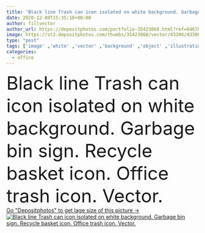 ```yaml
---
title: 'Black line Trash can icon isolated on white background. Garbage bin sign. Recycle basket icon. Office trash icon.  Vector.'
date: 2020-12-08T15:35:18+00:00
author: fillvector
author_url: https://depositphotos.com/portfolio-35423868.html?ref=64678756
image: https://st2.depositphotos.com/thumbs/35423868/vector/43306/433066384/api_thumb_450.jpg?forcejpeg=true
type: "post"
tags: ['image' ,'white' ,'vector' ,'background' ,'object' ,'illustration' ,'design' ,'isolated' ,'business' ,'empty' ,'equipment' ,'metal' ,'sign' ,'art' ,'environment' ,'container' ,'protection' ,'black' ,'line' ,'vintage' ,'bucket' ,'basket' ,'symbol' ,'concept' ,'icon' ,'office' ,'ecology' ,'button' ,'flat' ,'internet' ,'contour' ,'clean' ,'conservation' ,'recycle' ,'recycling' ,'web' ,'rubbish' ,'trash' ,'waste' ,'garbage' ,'junk' ,'outline' ,'can' ,'bin' ,'delete' ,'Linear' ,'throw' ,'dustbin' ,'trashcan' ,'lineart' ]
categories: 
  - office
---
```

<div aling="center">
            <font size="60"> Black line Trash can icon isolated on white background. Garbage bin sign. Recycle basket icon. Office trash icon.  Vector.</font>   
</div>
<div>
    <a href='https://st2.depositphotos.com/thumbs/35423868/vector/43306/433066384/api_thumb_450.jpg?forcejpeg=true?ref=64678756' target=_blank > Go "Depositphotos" to get lage size of this picture ->
        <img href='https://st2.depositphotos.com/thumbs/35423868/vector/43306/433066384/api_thumb_450.jpg?forcejpeg=true?ref=64678756' src='https://st2.depositphotos.com/35423868/43306/v/950/depositphotos_433066384-stock-illustration-black-line-trash-can-icon.jpg?forcejpeg=true' alt='Black line Trash can icon isolated on white background. Garbage bin sign. Recycle basket icon. Office trash icon.  Vector.' >
    </a>
</div>
